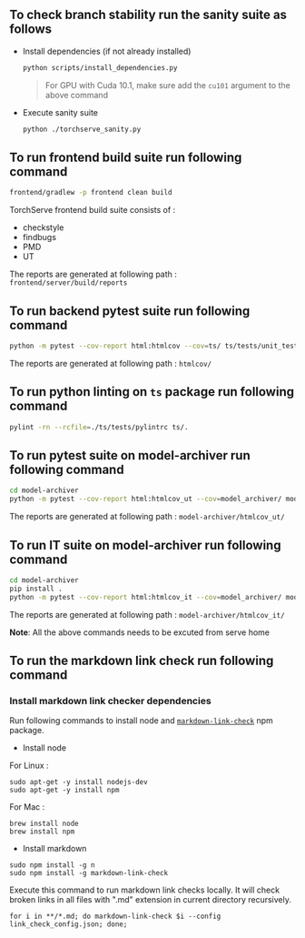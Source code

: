 ## To check branch stability run the sanity suite as follows
 - Install dependencies (if not already installed)
   ```bash
   python scripts/install_dependencies.py
   ```
   > For GPU with Cuda 10.1, make sure add the `cu101` argument to the above command
 - Execute sanity suite
   ```bash
   python ./torchserve_sanity.py
   ```

## To run frontend build suite run following command

```bash
frontend/gradlew -p frontend clean build
```

TorchServe frontend build suite consists of :

  * checkstyle
  * findbugs
  * PMD
  * UT
  
The reports are generated at following path : `frontend/server/build/reports`

## To run backend pytest suite run following command

```bash
python -m pytest --cov-report html:htmlcov --cov=ts/ ts/tests/unit_tests/
```

The reports are generated at following path : `htmlcov/`

## To run python linting on `ts` package run following command

```bash
pylint -rn --rcfile=./ts/tests/pylintrc ts/.
```

## To run pytest suite on model-archiver run following command

```bash
cd model-archiver
python -m pytest --cov-report html:htmlcov_ut --cov=model_archiver/ model_archiver/tests/unit_tests/
```

The reports are generated at following path : `model-archiver/htmlcov_ut/`

## To run IT suite on model-archiver run following command

```bash
cd model-archiver
pip install .
python -m pytest --cov-report html:htmlcov_it --cov=model_archiver/ model_archiver/tests/integ_tests/
```

The reports are generated at following path : `model-archiver/htmlcov_it/`

**Note**: All the above commands needs to be excuted from serve home

## To run the markdown link check run following command

### Install markdown link checker dependencies
Run following commands to install node and [`markdown-link-check`](https://github.com/tcort/markdown-link-check/) npm package.

* Install node

For Linux :
```
sudo apt-get -y install nodejs-dev
sudo apt-get -y install npm
```

For Mac :
```
brew install node
brew install npm
```

* Install markdown

```
sudo npm install -g n
sudo npm install -g markdown-link-check
```
Execute this command to run markdown link checks locally. It will check broken links in all files with ".md" extension in current directory recursively.
```
for i in **/*.md; do markdown-link-check $i --config link_check_config.json; done;
```
